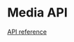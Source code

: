 # Media API
[API reference](https://zesty-io.postman.co/collections/383273-9d13ae45-a1f3-bca7-ab4b-a982637b014c?version=latest&workspace=c92b98ec-52a1-4212-877a-a786697ce9e9)
